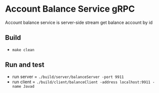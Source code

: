 # Account Balance Service gRPC 

Account balance service is server-side stream get balance account by id

## Build

- `make clean`

## Run and test

- run server = `./build/server/balanceServer -port 9911`
- run client = `./build/client/balanceClient -address localhost:9911 -name Javad`